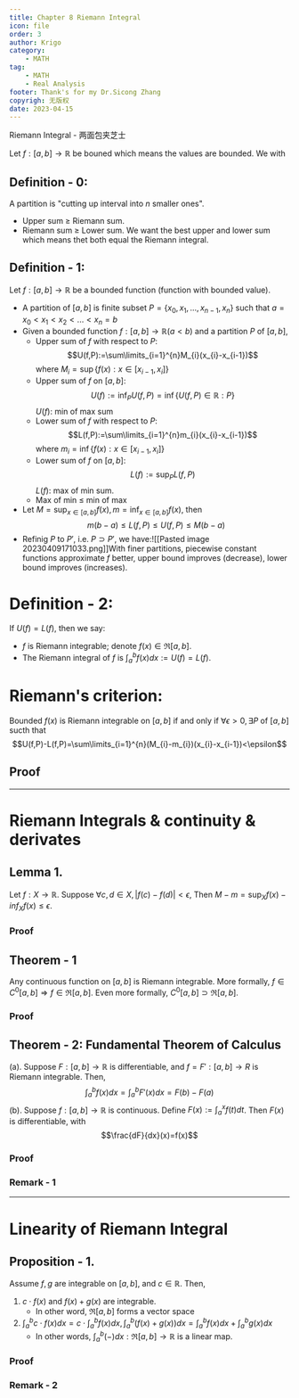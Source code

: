 ```yaml
---
title: Chapter 8 Riemann Integral
icon: file
order: 3
author: Krigo
category:
    - MATH
tag: 
    - MATH
    - Real Analysis
footer: Thank's for my Dr.Sicong Zhang
copyrigh: 无版权
date: 2023-04-15
---
```

Riemann Integral - 两面包夹芝士

Let $f:[a,b]\rightarrow \mathbb{R}$ be bouned which means the values are bounded. We with

## Definition - 0:
A partition is "cutting up interval into $n$ smaller ones". 
- Upper sum $\geq$ Riemann sum.
- Riemann sum $\geq$ Lower sum.
We want the best upper and lower sum which means thet both equal the Riemann integral.

## Definition - 1:
Let $f:[a,b]\rightarrow \mathbb{R}$ be a bounded function (function with bounded value).
- A partition of $[a,b]$ is finite subset $P=\{x_{0},x_{1},...,x_{n-1},x_{n} \}$ such that $a=x_{0}<x_{1}<x_{2}<...<x_{n}=b$
- Given a bounded function $f:[a,b]\rightarrow \mathbb{R}(a<b)$ and a partition $P$ of $[a,b]$,
	- Upper sum of $f$ with respect to $P$: $$U(f,P):=\sum\limits_{i=1}^{n}M_{i}(x_{i}-x_{i-1})$$ where $M_{i}=\sup\{f(x):x\in[x_{i-1},x_{i}] \}$
	- Upper sum of $f$ on $[a,b]$:  $$U(f):=\inf_{P}U(f,P)=\inf\{U(f,P)\in \mathbb{R}:P \}$$ $U(f)$: min of max sum
	- Lower sum of $f$ with respect to $P$: $$L(f,P):=\sum\limits_{i=1}^{n}m_{i}(x_{i}-x_{i-1})$$where $m_{i}=\inf\{f(x):x\in[x_{i-1},x_{i}] \}$ 
	- Lower sum of $f$ on $[a,b]$: $$L(f):=\sup_{P}L(f,P)$$ $L(f)$: max of min sum.
	- Max of min $\leq$ min of max
- Let $M=\sup_{x\in[a,b]}f(x),m=\inf_{x\in[a,b]}f(x)$, then $$m(b-a)\leq L(f,P)\leq U(f,P)\leq M(b-a)$$
- Refinig $P$ to $P'$, i.e. $P\supset P'$, we have:![[Pasted image 20230409171033.png]]With finer partitions, piecewise constant functions approximate $f$ better, upper bound improves (decrease), lower bound improves (increases).

# Definition - 2: 
If $U(f)=L(f)$, then we say:
- $f$ is Riemann integrable; denote $f(x)\in \mathfrak{R}[a,b]$.
- The Riemann integral of $f$ is $\int_{a}^{b}f(x)dx :=U(f)=L(f)$.

# Riemann's criterion:
Bounded $f(x)$ is Riemann integrable on $[a,b]$ if and only if $\forall \epsilon>0,\exists P\text{ of }[a,b]$ sucth that $$U(f,P)-L(f,P)=\sum\limits_{i=1}^{n}(M_{i}-m_{i})(x_{i}-x_{i-1})<\epsilon$$
## Proof

---
# Riemann Integrals & continuity & derivates

## Lemma 1.
Let $f:X\rightarrow \mathbb{R}$. Suppose $\forall c,d\in X,|f(c)-f(d) |<\epsilon$, Then $M-m=\sup_{X}f(x)-inf_{X}f(x)\leq \epsilon$.

### Proof

## Theorem - 1
Any continuous function on $[a,b]$ is Riemann integrable. 
More formally, $f\in C^{0}[a,b]\Rightarrow f\in \mathfrak{R}[a,b].$ 
Even more formally, $C^{0}[a,b]\supset \mathfrak{R}[a,b]$.

### Proof

## Theorem - 2: Fundamental Theorem of Calculus
(a). Suppose $F:[a,b]\rightarrow \mathbb{R}$ is differentiable, and $f=F':[a,b]\rightarrow R$ is Riemann integrable. Then, $$\int_{a}^{b}f(x)dx = \int_{a}^{b}F'(x)dx=F(b)-F(a)$$
(b). Suppose $f:[a,b]\rightarrow \mathbb{R}$ is continuous. Define $F(x):=\int_{a}^{x}f(t)dt$. Then $F(x)$ is differentiable, with $$\frac{dF}{dx}(x)=f(x)$$
### Proof
### Remark - 1

---
# Linearity of Riemann Integral

## Proposition - 1.
Assume $f,g$ are integrable on $[a,b]$, and $c\in \mathbb{R}$. Then,
1. $c\cdot f(x)$ and $f(x)+g(x)$ are integrable.
	- In other word, $\mathfrak{R}[a,b]$ forms a vector space
2. $\int_{a}^{b}c\cdot f(x)dx=c\cdot \int_{a}^{b}f(x)dx,\int_{a}^{b}(f(x)+g(x))dx=\int_{a}^{b}f(x)dx+\int_{a}^{b}g(x)dx$
	- In other words, $\int_{a}^{b}(-)dx:\mathfrak{R}[a,b]\rightarrow \mathbb{R}$ is a linear map.
### Proof

### Remark - 2